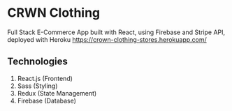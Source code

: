 # CRWN Clothing
Full Stack E-Commerce App built with React, using Firebase and Stripe API, deployed with Heroku
https://crown-clothing-stores.herokuapp.com/

## Technologies
1. React.js (Frontend)
2. Sass (Styling)
3. Redux (State Management)
4. Firebase (Database)
